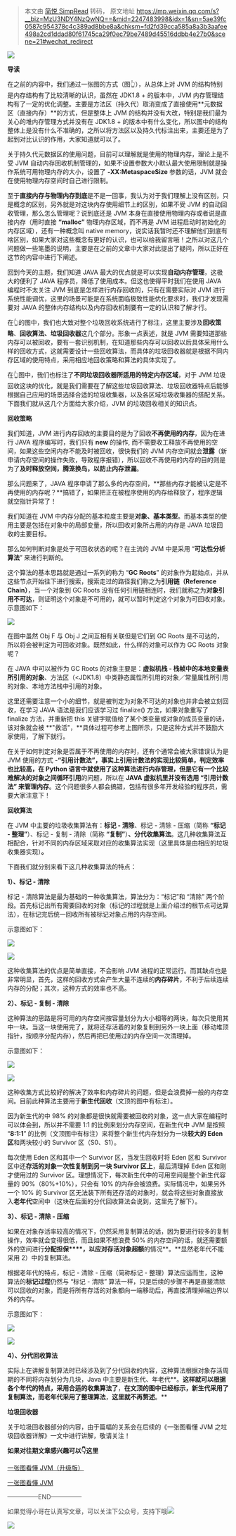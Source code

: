 > 本文由 [简悦 SimpRead](http://ksria.com/simpread/) 转码， 原文地址 https://mp.weixin.qq.com/s?__biz=MzU3NDY4NzQwNQ==&mid=2247483998&idx=1&sn=5ae39fc0587c954378c4c389ad8bbe8a&chksm=fd2fd39cca585a8a3b3aafee498a2cd1ddad80f61745ca29f0ec79be7489d45516ddbb4e27b0&scene=21#wechat_redirect

![](https://mmbiz.qpic.cn/mmbiz_png/l89kosVutolu35tGfEL6Noe6QgyicDnsPuicSjm60hvn5B1bEvqmNic8eD3FhbqcicGk17Psia6h6YGpCaS8g7kWicag/640?wx_fmt=png)

**导读**

在之前的内容中，我们通过一张图的方式（图👆），从总体上对 JVM 的结构特别是内存结构有了比较清晰的认识，虽然在 JDK1.8 + 的版本中，JVM 内存管理结构有了一定的优化调整。主要是方法区（持久代）取消变成了直接使用**元数据区（直接内存）**的方式，但是整体上 JVM 的结构并没有大改，特别是我们最为关心的堆内存管理方式并没有在 JDK1.8 + 的版本中有什么变化，所以图中的结构整体上是没有什么不准确的，之所以将方法区以及持久代标注出来，主要还是为了起到对比认识的作用，大家知道就可以了。

关于持久代元数据区的使用问题，目前可以理解就是使用的物理内存，理论上是不受 JVM 自动内存回收机制管理的，如果不设置参数大小默认最大使用限制就是操作系统可用物理内存的大小，设置了 **-XX:MetaspaceSize** 参数的话，JVM 就会在使用物理内存空间时自己进行限制。

至于**直接内存与物理内存到底**是不是一回事，我认为对于我们理解上没有区别，只是概念的区别，另外就是对这块内存使用细节上的区别，如果不受 JVM 的自动回收管理，那么怎么管理呢？说到底还是 JVM 本身在直接使用物理内存或者说是直接内存（用时直接 **“malloc”** 物理内存区域，而不再是 JVM 进程启动时初始化的内存区域），还有一种概念叫 native memory，说实话我暂时还不理解他们到底有啥区别，如果大家对这些概念有更好的认识，也可以给我留言哦！之所以对这几个问题做一些笔墨的说明，主要是在之前的文章中大家对此提出了疑问，所以正好在这节的内容中进行下阐述。

回到今天的主题，我们知道 JAVA 最大的优点就是可以实现**自动内存管理**，这极大的便利了 JAVA 程序员，降低了使用成本。但这也使得平时我们在使用 JAVA 编程时不太关注 JVM 到底是怎样进行内存回收的，只有在需要实际对 JVM 进行系统性能调优，这里的场景可能是在系统面临极致性能优化要求时，我们才发现需要对 JAVA 的整体内存结构以及内存回收机制要有一定的认识和了解才行。

在👆的图中，我们也大致对整个垃圾回收系统进行了标注，这里主要涉及**回收策略**、**回收算法、垃圾回收器**这几个部分。形象一点表述，就是 JVM 需要知道那些内存可以被回收，要有一套识别机制，在知道那些内存可以回收以后具体采用什么样的回收方式，这就需要设计一些回收算法，而具体的垃圾回收器就是根据不同内存区域的使用特点，采用相应地回收策略和算法的具体实现了。

在👆图中，我们也标注了**不同垃圾回收器所适用的特定内存区域**，对于 JVM 垃圾回收这块的优化，就是我们需要在了解这些垃圾回收算法、垃圾回收器特点后能够根据自己应用的场景选择合适的垃圾收集器，以及各区域垃圾收集器的搭配关系。下面我们就从这几个方面给大家介绍，JVM 的垃圾回收相关的知识点。

**回收策略**

我们知道，JVM 进行内存回收的主要目的是为了回收**不再使用的内存**，因为在进行 JAVA 程序编写时，我们只有 **new** 的操作, 而不需要收工释放不再使用的空间，如果这些空闲内存不能及时被回收，很快我们的 JVM 内存空间就会**泄露**（新申请内存空间的操作失败，导致程序报错），所以回收不再使用的内存的目的则是为了**及时释放空间，腾笼换鸟，以防止内存泄漏**。

那么问题来了，JAVA 程序申请了那么多的内存空间，**那些内存才能被认定是不再使用的内存呢？**搞错了，如果把正在被程序使用的内存给释放了，程序逻辑就空指针异常了！

我们知道在 JVM 中内存分配的基本粒度主要是**对象、基本类型**。而基本类型的使用主要是包括在对象中的局部变量，所以回收对象所占用的内存是 JAVA 垃圾回收的主要目标。

那么如何判断对象是处于可回收状态的呢？在主流的 JVM 中是采用 “**可达性分析算法**” 来进行判断的。

这个算法的基本思路就是通过一系列的称为 “**GC Roots**” 的对象作为起始点，并从这些节点开始往下进行搜索，搜索走过的路径我们称之为**引用链（Reference Chain）**，当一个对象到 GC Roots 没有任何引用链相连时，我们就称之为**对象引用不可达**，则证明这个对象是不可用的，就可以暂时判定这个对象为可回收对象。示意图如下：

![](https://mmbiz.qpic.cn/mmbiz_png/l89kosVutokK2Ex4fwl74Uf3P6EjpXrvaEGMqXQ25ibwYQltOVsSvbEGHYXDv8bbXqC3CdAGgUDEfFu4ns1J52A/640?wx_fmt=png)

在图中虽然 Obj F 与 Obj J 之间互相有关联但是它们到 GC Roots 是不可达的，所以将会被判定为可回收对象。既然如此，什么样的对象可以作为 GC Roots 对象呢？

在 JAVA 中可以被作为 GC Roots 的对象主要是：**虚拟机栈 - 栈帧中的本地变量表所引用的对象**、方法区（<JDK1.8）中类静态属性所引用的对象／常量属性所引用的对象、本地方法栈中引用的对象。

这里还需要注意一个小的细节，就是被判定为对象不可达的对象也并非会被立刻回收，在学习 JAVA 语法是我们应该学习过 finalize() 方法，如果对象重写了 finalize 方法，并重新把 this 关键字赋值给了某个类变量或对象的成员变量的话，该对象就会被 **"救活"，**具体过程可参考上图所示，只是这种方式并不鼓励大家使用，了解下就行。

在关于如何判定对象是否属于不再使用的内存时，还有个通常会被大家错误认为是 JVM 使用的方式 -**“引用计数法”，**事实上引用计数法的实现比较简单，判定效率也比较高，在 Python 语言中就使用了这种算法进行内存管理，但是它有一个比较难解决的**对象之间循环引用**的问题，所以在 **JAVA 虚拟机里并没有选用 “引用计数法” 来管理内存**。这个问题很多人都会搞错，包括有很多年开发经验的程序员，需要大家注意下！

**回收算法**

在 JVM 中主要的垃圾收集算法有：**标记 - 清除**、标记 - 清除 - 压缩（简称 **“标记 - 整理”**）、标记 - 复制 - 清除（简称 **“复制”**）**、分代收集算法**。这几种收集算法互相配合，针对不同的内存区域采取对应的收集算法实现（这里具体是由相应的垃圾收集器实现）**。**

下面我们就分别来看下这几种收集算法的特点：

**1）、标记 - 清除** 

标记 - 清除算法是最为基础的一种收集算法，算法分为：“标记”和 “清除” 两个阶段。首先标记出所有需要回收的对象（标记的过程就是上面介绍过的根节点可达算法），在标记完后统一回收所有被标记对象占用的内存空间。

示意图如下：

![](https://mmbiz.qpic.cn/mmbiz_png/l89kosVutokK2Ex4fwl74Uf3P6EjpXrvOjsrr58G1NibJhUb6DvsOmEnA7mQ6fzlDsRibTm54icclu6pt3gAiauojg/640?wx_fmt=png)

![](https://mmbiz.qpic.cn/mmbiz_jpg/l89kosVutokK2Ex4fwl74Uf3P6EjpXrvXtVbrPyqfiaDlhPKYRv1AE622hw8DpGp6OjWcfS4ot1nPgicoH31WZeQ/640?wx_fmt=jpeg)

这种收集算法的优点是简单直接，不会影响 JVM 进程的正常运行。而其缺点也是非常明显，首先，这样的回收方式会产生大量不连续的**内存碎片**，不利于后续连续内存的分配；其次，这种方式的效率也不高。

**2）、标记 - 复制 - 清除** 

这种算法的思路是将可用的内存空间按容量划分为大小相等的两块，每次只使用其中一块。当这一块使用完了，就将还存活着的对象复制到另外一块上面（移动堆顶指针，按顺序分配内存），然后再把已使用过的内存空间一次清理掉。

示意图如下：

![](https://mmbiz.qpic.cn/mmbiz_png/l89kosVutokK2Ex4fwl74Uf3P6EjpXrvyo95reMUq3XO0Mj9z6ZS2jfvcOEUCVWLvwarIPtE9EqLz0xx5SkQMA/640?wx_fmt=png)

![](https://mmbiz.qpic.cn/mmbiz_png/l89kosVutokK2Ex4fwl74Uf3P6EjpXrvLUROknSUZmRYAQqLv4WV5QsibPmVibibsEPCLA7KEn52tV68rBdhDguNg/640?wx_fmt=png)

这种收集方式比较好的解决了效率和内存碎片的问题，但是会浪费掉一般的内存空间。目前此种算法主要用于**新生代回收**（文顶的图中有标注）。

因为新生代的中 98% 的对象都是很快就需要被回收的对象，这一点大家在编程时可以体会到，所以并不需要 1:1 的比例来划分内存空间，在新生代中 JVM 是按照 “**8:1:1**” 的比例（文顶图中有标注）来将整个新生代内存划分为一块**较大的 Eden 区**和两块较小的 Survivor 区（S0、S1）。

每次使用 Eden 区和其中一个 Survivor 区，当发生回收时将 Eden 区和 Survivor 区中还**存活的对象一次性复制到另一块 Survivor 区上**，最后清理掉 Eden 区和刚才使用过的 Survivor 区。理想情况下，每次新生代中的可用空间是整个新生代容量的 90%（80%+10%），只会有 10% 的内存会被浪费。实际情况中，如果另外一个 10% 的 Survivor 区无法装下所有还存活的对象时，就会将这些对象直接放入**老年代**空间中（这块在后面的分代回收算法会说到，这里先了解下）。

**3）、标记 - 清除 - 压缩**

如果在对象存活率较高的情况下，仍然采用复制算法的话，因为要进行较多的复制操作，效率就会变得很低，而且如果不想浪费 50% 的内存空间的话，就还需要额外的空间进行**分配担保****，**以应对**存活对象超额**的情况**。**显然老年代不能采用 2）中的复制算法。

根据老年代的特点，标记 - 清除 - 压缩（简称标记 - 整理）算法应运而生，这种算法的**标记过程**仍然与 “标记 - 清除” 算法一样，只是后续的步骤不再是直接清除可以回收的对象，而是将所有存活的对象都向一端移动后，再直接清理掉端边界以外的内存。

示意图如下：

![](https://mmbiz.qpic.cn/mmbiz_png/l89kosVutokK2Ex4fwl74Uf3P6EjpXrvj9gjl4Av1jJhZOhuwAr4borjyuiaBrO9e6ibSjBCaJqic5G1CFWRNzaYg/640?wx_fmt=png)

![](https://mmbiz.qpic.cn/mmbiz_png/l89kosVutokK2Ex4fwl74Uf3P6EjpXrvLuaQyMjDiaYibZpP7HyfDianJQH0ujIZaMyhAeMRh81zknZWWFwtwLgtA/640?wx_fmt=png)

**4）、分代回收算法**

实际上在讲解复制算法时已经涉及到了分代回收的内容，这种算法根据对象存活周期的不同将内存划分为几块，Java 中主要是新生代、年老代**。**这样就可以根据各个年代的特点，采用合适的收集算法了**，**在文顶的图中已经标示，新生代采用了复制算法，而老年代采用了整理算法**，**这里就不再赘述**。** 

**垃圾回收器**

关于垃圾回收器部分的内容，由于篇幅的关系会在后续的《一张图看懂 JVM 之垃圾回收器详解》一文中进行讲解，敬请关注！

**如果对往期文章感兴趣可以👇这里**

[一张图看懂 JVM（升级版）](http://mp.weixin.qq.com/s?__biz=MzU3NDY4NzQwNQ==&mid=2247483820&idx=1&sn=8418f0f6a618bb0f0ca0980af09a816f&chksm=fd2fd06eca5859786ab124dd204a7ec9b1ad3ed230b9b531086cc6729a277a05d3e8307b7e0d&scene=21#wechat_redirect)

[](http://mp.weixin.qq.com/s?__biz=MzU3NDY4NzQwNQ==&mid=2247483820&idx=1&sn=8418f0f6a618bb0f0ca0980af09a816f&chksm=fd2fd06eca5859786ab124dd204a7ec9b1ad3ed230b9b531086cc6729a277a05d3e8307b7e0d&scene=21#wechat_redirect)[一张图看懂 JVM](http://mp.weixin.qq.com/s?__biz=MzU3NDY4NzQwNQ==&mid=2247483807&idx=1&sn=aa7a25fe8d4a731cfa0a3890cf100041&chksm=fd2fd05dca58594bd08fe37741fd86b5aea2c2a274f6853b3ba3f8492eaaa599a008586357bb&scene=21#wechat_redirect) 

<section style="margin: 10px 0% 30px;opacity: 0.8;box-sizing: border-box;">

<section>

<section class="">

<section>

<section>

<section class="" data-style-type="5" data-tools="新媒体排版" data-id="979392">

—————END—————

如果觉得小哥在认真写文章，可以关注下公众号，支持下哦![](https://res.wx.qq.com/mpres/htmledition/images/icon/common/emotion_panel/smiley/smiley_0.png)

![](https://mmbiz.qpic.cn/mmbiz_jpg/l89kosVuton5KOpE65Uoh7kf3PZ9yRbtyBMAuSscgOFicWLHWWO8KBIibf8WeI7lqvrbr9SOs8wnVteDUwLg2YicA/640?wx_fmt=jpeg)

</section>

</section>

</section>

</section>

</section>

</section>